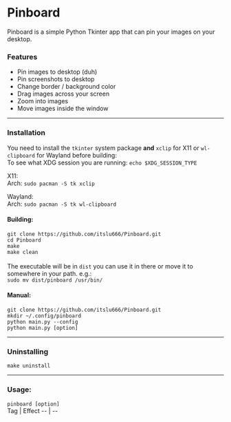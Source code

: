 # Pinboard
Pinboard is a simple Python Tkinter app that can pin your images on your desktop.

### Features
- Pin images to desktop (duh)
- Pin screenshots to desktop
- Change border / background color
- Drag images across your screen
- Zoom into images
- Move images inside the window
---
### Installation
You need to install the `tkinter` system package **and** `xclip` for X11 or `wl-clipboard` for Wayland before building:\
To see what XDG session you are running: `echo $XDG_SESSION_TYPE`

X11:\
Arch: `sudo pacman -S tk xclip`

Wayland:\
Arch: `sudo pacman -S tk wl-clipboard`
#### Building:
`git clone https://github.com/itslu666/Pinboard.git`\
`cd Pinboard`\
`make`\
`make clean`\
\
The executable will be in `dist` you can use it in there or move it to somewhere in your path. e.g.:\
`sudo mv dist/pinboard /usr/bin/`

#### Manual:
`git clone https://github.com/itslu666/Pinboard.git`\
`mkdir ~/.config/pinboard`\
`python main.py --config`\
`python main.py [option]`

---
### Uninstalling
`make uninstall`

---
### Usage:
`pinboard [option]`\
Tag |   Effect
--  |   --
